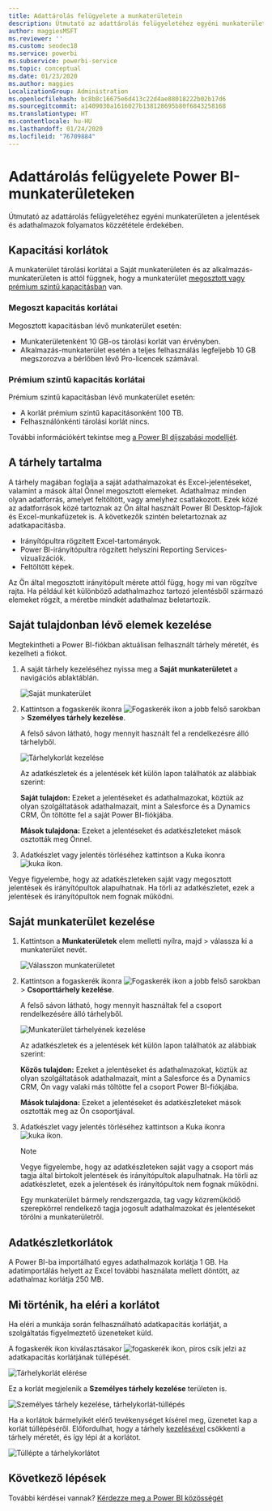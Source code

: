 ```yaml
---
title: Adattárolás felügyelete a munkaterületein
description: Útmutató az adattárolás felügyeletéhez egyéni munkaterületen a jelentések és adathalmazok folyamatos közzététele érdekében.
author: maggiesMSFT
ms.reviewer: ''
ms.custom: seodec18
ms.service: powerbi
ms.subservice: powerbi-service
ms.topic: conceptual
ms.date: 01/23/2020
ms.author: maggies
LocalizationGroup: Administration
ms.openlocfilehash: bc8b8c16675e6d413c22d4ae88018222b02b17d6
ms.sourcegitcommit: a1409030a1616027b138128695b80f6843258168
ms.translationtype: HT
ms.contentlocale: hu-HU
ms.lasthandoff: 01/24/2020
ms.locfileid: "76709884"
---
```

# <a name="manage-data-storage-in-power-bi-workspaces"></a>Adattárolás felügyelete Power BI-munkaterületeken

Útmutató az adattárolás felügyeletéhez egyéni munkaterületen a jelentések és adathalmazok folyamatos közzététele érdekében.

## <a name="capacity-limits"></a>Kapacitási korlátok

A munkaterület tárolási korlátai a Saját munkaterületen és az alkalmazás-munkaterületen is attól függnek, hogy a munkaterület [megosztott vagy prémium szintű kapacitásban](service-basic-concepts.md#capacities) van.

### <a name="shared-capacity-limits"></a>Megoszt kapacitás korlátai
Megosztott kapacitásban lévő munkaterület esetén: 

- Munkaterületenként 10 GB-os tárolási korlát van érvényben.
- Alkalmazás-munkaterület esetén a teljes felhasználás legfeljebb 10 GB megszorozva a bérlőben lévő Pro-licencek számával.

### <a name="premium-capacity-limits"></a>Prémium szintű kapacitás korlátai
Prémium szintű kapacitásban lévő munkaterület esetén:
- A korlát prémium szintű kapacitásonként 100 TB.
- Felhasználónkénti tárolási korlát nincs.

További információkért tekintse meg [a Power BI díjszabási modelljét](https://powerbi.microsoft.com/pricing).

## <a name="whats-included-in-storage"></a>A tárhely tartalma

A tárhely magában foglalja a saját adathalmazokat és Excel-jelentéseket, valamint a mások által Önnel megosztott elemeket. Adathalmaz minden olyan adatforrás, amelyet feltöltött, vagy amelyhez csatlakozott. Ezek közé az adatforrások közé tartoznak az Ön által használt Power BI Desktop-fájlok és Excel-munkafüzetek is. A következők szintén beletartoznak az adatkapacitásba.

* Irányítópultra rögzített Excel-tartományok.
* Power BI-irányítópultra rögzített helyszíni Reporting Services-vizualizációk.
* Feltöltött képek.

Az Ön által megosztott irányítópult mérete attól függ, hogy mi van rögzítve rajta. Ha például két különböző adathalmazhoz tartozó jelentésből származó elemeket rögzít, a méretbe mindkét adathalmaz beletartozik.

<a name="manage"/>

## <a name="manage-items-you-own"></a>Saját tulajdonban lévő elemek kezelése

Megtekintheti a Power BI-fiókban aktuálisan felhasznált tárhely méretét, és kezelheti a fiókot.

1. A saját tárhely kezeléséhez nyissa meg a **Saját munkaterületet** a navigációs ablaktáblán.
   
    ![Saját munkaterület](media/service-admin-manage-your-data-storage-in-power-bi/pbi_myworkspace.png)

2. Kattintson a fogaskerék ikonra ![Fogaskerék ikon](media/service-admin-manage-your-data-storage-in-power-bi/pbi_gearicon.png) a jobb felső sarokban \> **Személyes tárhely kezelése**.
   
    A felső sávon látható, hogy mennyit használt fel a rendelkezésre álló tárhelyből.
   
    ![Tárhelykorlát kezelése](media/service-admin-manage-your-data-storage-in-power-bi/pbi_persnlstorage.png)
   
    Az adatkészletek és a jelentések két külön lapon találhatók az alábbiak szerint:
   
    **Saját tulajdon:** Ezeket a jelentéseket és adathalmazokat, köztük az olyan szolgáltatások adathalmazait, mint a Salesforce és a Dynamics CRM, Ön töltötte fel a saját Power BI-fiókjába.  

    **Mások tulajdona:** Ezeket a jelentéseket és adatkészleteket mások osztották meg Önnel.
1. Adatkészlet vagy jelentés törléséhez kattintson a Kuka ikonra ![kuka ikon](media/service-admin-manage-your-data-storage-in-power-bi/pbi_deleteicon.png).

Vegye figyelembe, hogy az adatkészleteken saját vagy megosztott jelentések és irányítópultok alapulhatnak. Ha törli az adatkészletet, ezek a jelentések és irányítópultok nem fognak működni.

## <a name="manage-your-workspace"></a>Saját munkaterület kezelése
1. Kattintson a **Munkaterületek** elem melletti nyílra, majd \> válassza ki a munkaterület nevét.
   
    ![Válasszon munkaterületet](media/service-admin-manage-your-data-storage-in-power-bi/pbi_groupworkspaces.png)
2. Kattintson a fogaskerék ikonra ![Fogaskerék ikon](media/service-admin-manage-your-data-storage-in-power-bi/pbi_gearicon.png) a jobb felső sarokban \> **Csoporttárhely kezelése**.
   
    A felső sávon látható, hogy mennyit használtak fel a csoport rendelkezésére álló tárhelyből.
   
    ![Munkaterület tárhelyének kezelése](media/service-admin-manage-your-data-storage-in-power-bi/pbi_groupstorage.png)
   
    Az adatkészletek és a jelentések két külön lapon találhatók az alábbiak szerint:
   
    **Közös tulajdon:** Ezeket a jelentéseket és adathalmazokat, köztük az olyan szolgáltatások adathalmazait, mint a Salesforce és a Dynamics CRM, Ön vagy valaki más töltötte fel a csoport Power BI-fiókjába.

    **Mások tulajdona:** Ezeket a jelentéseket és adatkészleteket mások osztották meg az Ön csoportjával.

3. Adatkészlet vagy jelentés törléséhez kattintson a Kuka ikonra ![kuka ikon](media/service-admin-manage-your-data-storage-in-power-bi/pbi_deleteicon.png).
   
   > [!NOTE]
   > Vegye figyelembe, hogy az adatkészleteken saját vagy a csoport más tagja által birtokolt jelentések és irányítópultok alapulhatnak. Ha törli az adatkészletet, ezek a jelentések és irányítópultok nem fognak működni.
   
   Egy munkaterület bármely rendszergazda, tag vagy közreműködő szerepkörrel rendelkező tagja jogosult adathalmazokat és jelentéseket törölni a munkaterületről.

## <a name="dataset-limits"></a>Adatkészletkorlátok
A Power BI-ba importálható egyes adathalmazok korlátja 1 GB. Ha adatimportálás helyett az Excel további használata mellett döntött, az adathalmaz korlátja 250 MB.

## <a name="what-happens-when-you-reach-a-limit"></a>Mi történik, ha eléri a korlátot
Ha eléri a munkája során felhasználható adatkapacitás korlátját, a szolgáltatás figyelmeztető üzeneteket küld. 

A fogaskerék ikon kiválasztásakor ![fogaskerék ikon](media/service-admin-manage-your-data-storage-in-power-bi/pbi_gearicon.png), piros csík jelzi az adatkapacitás korlátjának túllépését.

![Tárhelykorlát elérése](media/service-admin-manage-your-data-storage-in-power-bi/manage-storage-limit.png)

Ez a korlát megjelenik a **Személyes tárhely kezelése** területen is.

 ![Személyes tárhely kezelése, tárhelykorlát-túllépés](media/service-admin-manage-your-data-storage-in-power-bi/manage-storage-limit2.png)

 Ha a korlátok bármelyikét elérő tevékenységet kísérel meg, üzenetet kap a korlát túllépéséről. Előfordulhat, hogy a tárhely [kezelésével](#manage) csökkenti a tárhely méretét, és így lépi át a korlátot.

 ![Túllépte a tárhelykorlátot](media/service-admin-manage-your-data-storage-in-power-bi/powerbi-pro-over-limit.png)

 ## <a name="next-steps"></a>Következő lépések

 További kérdései vannak? [Kérdezze meg a Power BI közösségét](https://community.powerbi.com/)

